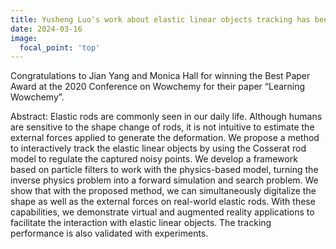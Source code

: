 ```yaml
---
title: Yusheng Luo's work about elastic linear objects tracking has been accepted by 2024 IEEE Conference Virtual Reality and 3D User Interfaces (VR) at Orlando, Florida, USA.
date: 2024-03-16
image:
  focal_point: 'top'
---
```


Congratulations to Jian Yang and Monica Hall for winning the Best Paper Award at the 2020 Conference on Wowchemy for their paper “Learning Wowchemy”.

<!--more-->

Abstract: Elastic rods are commonly seen in our daily life. Although humans are sensitive to the shape change of rods, it is not intuitive to estimate the external forces applied to generate the deformation. We propose a method to interactively track the elastic linear objects by using the Cosserat rod model to regulate the captured noisy points. We develop a framework based on particle filters to work with the physics-based model, turning the inverse physics problem into a forward simulation and search problem. We show that with the proposed method, we can simultaneously digitalize the shape as well as the external forces on real-world elastic rods. With these capabilities, we demonstrate virtual and augmented reality applications to facilitate the interaction with elastic linear objects. The tracking performance is also validated with experiments.
